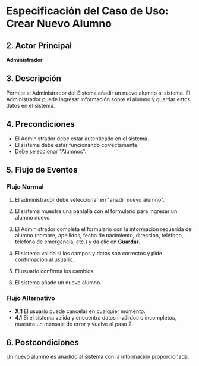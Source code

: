 # Especificación del Caso de Uso: Crear Nuevo Alumno

## 2. Actor Principal
**Administrador**

## 3. Descripción
Permite al Administrador del Sistema añadir un nuevo alumno al sistema. El Administrador puede ingresar información sobre el alumno y guardar estos datos en el sistema.

## 4. Precondiciones
- El Administrador debe estar autenticado en el sistema.
- El sistema debe estar funcionando correctamente.
- Debe seleccionar "Alumnos".

## 5. Flujo de Eventos

### Flujo Normal

1. El administrador debe seleccionar en "añadir nuevo alumno".

2. El sistema muestra una pantalla con el formulario para ingresar un alumno nuevo.

3. El Administrador completa el formulario con la información requerida del alumno (nombre, apellidos, fecha de nacimiento, dirección, teléfono, teléfono de emergencia, etc.) y da clic en **Guardar**.

4. El sistema valida si los campos y datos son correctos y pide confirmación al usuario.

5. El usuario confirma los cambios.

6. El sistema añade un nuevo alumno.

### Flujo Alternativo
- **X.1** El usuario puede cancelar en cualquier momento.
- **4.1** Si el sistema valida y encuentra datos inválidos o incompletos, muestra un mensaje de error y vuelve al paso 2.

## 6. Postcondiciones
Un nuevo alumno es añadido al sistema con la información proporcionada.

